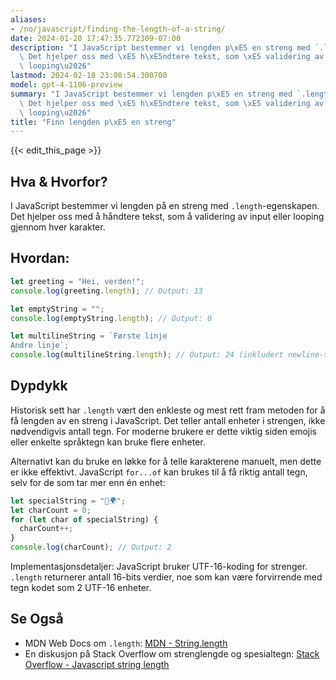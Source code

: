 ```yaml
---
aliases:
- /no/javascript/finding-the-length-of-a-string/
date: 2024-01-20 17:47:35.772309-07:00
description: "I JavaScript bestemmer vi lengden p\xE5 en streng med `.length`-egenskapen.\
  \ Det hjelper oss med \xE5 h\xE5ndtere tekst, som \xE5 validering av input eller\
  \ looping\u2026"
lastmod: 2024-02-18 23:08:54.300700
model: gpt-4-1106-preview
summary: "I JavaScript bestemmer vi lengden p\xE5 en streng med `.length`-egenskapen.\
  \ Det hjelper oss med \xE5 h\xE5ndtere tekst, som \xE5 validering av input eller\
  \ looping\u2026"
title: "Finn lengden p\xE5 en streng"
---
```


{{< edit_this_page >}}

## Hva & Hvorfor?
I JavaScript bestemmer vi lengden på en streng med `.length`-egenskapen. Det hjelper oss med å håndtere tekst, som å validering av input eller looping gjennom hver karakter.

## Hvordan:
```javascript
let greeting = "Hei, verden!";
console.log(greeting.length); // Output: 13

let emptyString = "";
console.log(emptyString.length); // Output: 0

let multilineString = `Første linje
Andre linje`;
console.log(multilineString.length); // Output: 24 (inkludert newline-tegn)
```

## Dypdykk
Historisk sett har `.length` vært den enkleste og mest rett fram metoden for å få lengden av en streng i JavaScript. Det teller antall enheter i strengen, ikke nødvendigvis antall tegn. For moderne brukere er dette viktig siden emojis eller enkelte språktegn kan bruke flere enheter.

Alternativt kan du bruke en løkke for å telle karakterene manuelt, men dette er ikke effektivt. JavaScript `for...of` kan brukes til å få riktig antall tegn, selv for de som tar mer enn én enhet:

```javascript
let specialString = "👋🌍";
let charCount = 0;
for (let char of specialString) {
  charCount++;
}
console.log(charCount); // Output: 2
```

Implementasjonsdetaljer: JavaScript bruker UTF-16-koding for strenger. `.length` returnerer antall 16-bits verdier, noe som kan være forvirrende med tegn kodet som 2 UTF-16 enheter.

## Se Også
- MDN Web Docs om `.length`: [MDN - String.length](https://developer.mozilla.org/en-US/docs/Web/JavaScript/Reference/Global_Objects/String/length)
- En diskusjon på Stack Overflow om strenglengde og spesialtegn: [Stack Overflow - Javascript string length](https://stackoverflow.com/questions/543695/javascript-string-length-and-special-characters)
